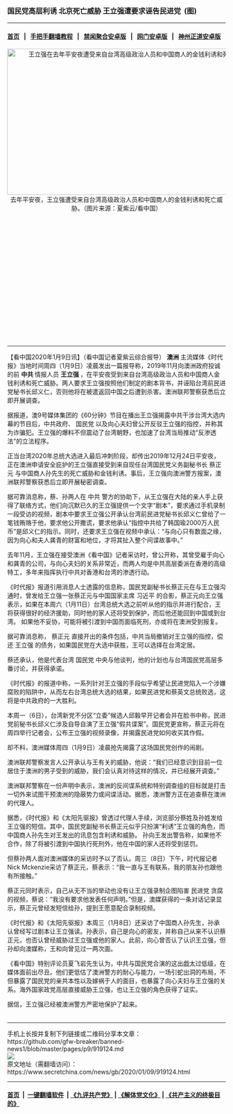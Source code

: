 ### 国民党高层利诱 北京死亡威胁 王立强遭要求诬告民进党 &nbsp;(图)
------------------------

#### [首页](https://github.com/gfw-breaker/banned-news1/blob/master/README.md) &nbsp;&nbsp;|&nbsp;&nbsp; [手把手翻墙教程](https://github.com/gfw-breaker/guides/wiki) &nbsp;&nbsp;|&nbsp;&nbsp; [禁闻聚合安卓版](https://github.com/gfw-breaker/bn-android) &nbsp;&nbsp;|&nbsp;&nbsp; [网门安卓版](https://github.com/oGate2/oGate) &nbsp;&nbsp;|&nbsp;&nbsp; [神州正道安卓版](https://github.com/SzzdOgate/update) 



<div class="article_right" style="fone-color:#000">
 <p style="text-align:center">
  <img alt="王立强在去年平安夜遭受来自台湾高级政治人员和中国商人的金钱利诱和死亡威胁。" src="https://img2.secretchina.com/pic/2019/11-27/p2570903a777771886-ss.jpg" style="height:337px; width:600px"/>
  <br>
   去年平安夜，王立强遭受来自台湾高级政治人员和中国商人的金钱利诱和死亡威胁。（图片来源：夏紫云/看中国）
   <span id="hideid" name="hideid" style="color:red;display:none;">
    <span href="https://www.secretchina.com">
    </span>
   </span>
  </br>
 </p>
 <div id="txt-mid1-t21-2017">
  <ins class="adsbygoogle" data-ad-client="ca-pub-1276641434651360" data-ad-slot="2451032099" style="display:inline-block;width:336px;height:280px">
  </ins>
  

---


  </div>
 </div>
 <p>
  【看中国2020年1月9日讯】（看中国记者夏紫云综合报导）
  <strong>
   澳洲
  </strong>
  主流媒体《时代报》当地时间周四（1月9日）凌晨发出一篇报导称，2019年11月向澳洲政府投诚的前
  <strong>
   中共
  </strong>
  情报人员
  <strong>
   <span href="https://www.secretchina.com/news/gb/tag/王立强" target="_blank">
    王立强
   </span>
  </strong>
  ，在平安夜受到来自台湾高级政治人员和中国商人金钱利诱和死亡威胁。两人要求王立强按照他们制定的剧本背书，并诬陷台湾前民进党秘书长邱义仁，否则他将在被遣返回中国之后遭到杀害。澳洲联邦警察获悉后立即开展调查。
  <span id="hideid" name="hideid" style="color:red;display:none;">
   <span href="https://www.secretchina.com">
   </span>
  </span>
 </p>
 <p>
  据报道，澳9号媒体集团的《60分钟》节目在播出王立强揭露中共干涉台湾大选内幕的节目后，中共政府、
  <span href="https://www.secretchina.com/news/gb/tag/国民党" target="_blank">
   国民党
  </span>
  以及向心夫妇曾公开反驳王立强的指控，并称其为诈骗犯。王立强的爆料不但震动了台湾朝野，也加速了台湾当局推动“反渗透法”的立法程序。
 </p>
 <p>
  正当台湾2020年总统大选进入最后冲刺阶段，却传出2019年12月24日平安夜，正在澳洲申请安全庇护的王立强直接受到来自现任台湾国民党义务副秘书长
  <span href="https://www.secretchina.com/news/gb/tag/蔡正元" target="_blank">
   蔡正元
  </span>
  与中国商人孙先生的死亡威胁和金钱利诱。事后，王立强向澳洲警方报案，澳洲联邦警察获悉后立即开展秘密调查。
 </p>
 <p>
  据可靠消息称，蔡、孙两人在
  <span href="https://www.secretchina.com/news/gb/tag/中共" target="_blank">
   中共
  </span>
  警方的协助下，从王立强在大陆的亲人手上获得了联络方式，他们向沉默已久的王立强提供一个文字“剧本”，要求通过手机录制一段受访的视频，剧本中要求王立强公开承认台湾前民进党秘书长邱义仁曾给了一笔钱贿赂于他，要求他公开撒谎，要求他承认“指控中共给了韩国瑜2000万人民币”是邱义仁的指示。同时，还要求王立强在视频中承认：“与向心只有数面之缘，因为向心和夫人龚青的财富和地位，才将其扯入整个间谍故事中。”
 </p>
 <p>
  去年11月，王立强在接受澳洲《看中国》记者采访时，曾公开称，其曾受雇于向心和龚青的公司，与向心夫妇的关系非常近，而两人均是中共高层委派在香港的高级特工，多年来指挥执行中共对香港和台湾的渗透行动。
 </p>
 <p>
  《时代报》报道引用消息人士透露的信息称，国民党副秘书长蔡正元在与王立强沟通时，曾发给王立强一张蔡正元与中国国家主席
  <span href="https://www.secretchina.com/news/gb/tag/习近平" target="_blank">
   习近平
  </span>
  的合影，蔡正元向王立强表示，如果在本周六（1月11日）台湾总统大选之前听从他的指示并进行配合，王将获得很好的经济援助，同时他的家人还将受到保护，而后他还能回到中国或到台湾。 如果他不妥协，可能将被引渡到中国而面临死刑，亦或将在澳洲受到报复。
 </p>
 <p>
  据可靠消息称，
  <span href="https://zh.wikipedia.org/zh/%E8%94%A1%E6%AD%A3%E5%85%83" target="_blank">
   蔡正元
  </span>
  直接开出的条件包括，中共当局撤销对王立强的指控，偿还
  <span href="https://zh.wikipedia.org/wiki/%E7%8E%8B%E7%AB%8B%E5%BC%B7%E4%BA%8B%E4%BB%B6" target="_blank">
   王立强
  </span>
  的债务，如果国民党在大选中获胜，王可以选择在台湾定居。
 </p>
 <p>
  蔡还承认，他是代表台湾
  <span href="https://zh.wikipedia.org/wiki/%E4%B8%AD%E5%9C%8B%E5%9C%8B%E6%B0%91%E9%BB%A8" target="_blank">
   国民党
  </span>
  中央与他谈判，他的计划也与台湾国民党高层多番讨论，并获得承诺。
 </p>
 <p>
  《时代报》的报道中称，一系列针对王立强的手段似乎希望让民进党陷入一个涉嫌腐败的陷阱中，从而左右台湾总统大选的结果，如果民进党和蔡英文总统败选，这将是中共政府的一大胜利。
 </p>
 <p>
  本周一（6日），台湾新党不分区“立委”候选人邱毅早开记者会并在脸书中称，民进党前秘书长邱义仁涉及自导自演了王立强“假共谍案”。国民党更宣称，蔡正元将在周四举行记者会，公布王立强的视频录像，并揭露民进党如何收买其作假。
 </p>
 <p>
  却不料，澳洲媒体周四（1月9日）凌晨抢先揭露了这场国民党创作的闹剧。
 </p>
 <p>
  澳洲联邦警察发言人公开承认与王有关的威胁，他说：“我们已经意识到目前一位居住于澳洲的男子受到的威胁，我们会认真对待这样的情况，并已经展开调查。”
 </p>
 <p>
  澳洲联邦警察在一份声明中表示，澳洲的反间谍系统和特别调查组的目标就是打击一切外来试图干预澳洲的隐蔽势力或间谍活动。据悉，澳洲警方正在追查蔡在澳洲的代理人。
 </p>
 <p>
  据悉，《时代报》和《太阳先驱报》曾透过代理人手续，浏览部分蔡姓及孙姓发给王立强的短信。其中，国民党副秘书长蔡正元似乎只扮演“利诱”王立强的角色，而中国商人孙先生对王发出的讯息包含利诱和威胁。 孙向王发出警告称，如果他不合作，除了将被引渡到中国执行死刑外，他在中国的家人还将受到惩罚。
 </p>
 <p>
  但蔡孙两人面对澳洲媒体的采访时予以了否认。周三（8日）下午，时代报记者Nick Mckenzie采访了蔡正元，蔡表示：“我一直与王有联系，我的朋友孙也跟他有所接触。”
 </p>
 <p>
  蔡正元同时表示，自己从无不当的举动也没有让王立强录制企图陷害
  <span href="https://zh.wikipedia.org/wiki/%E6%B0%91%E4%B8%BB%E9%80%B2%E6%AD%A5%E9%BB%A8" target="_blank">
   民进党
  </span>
  贪腐的视频，蔡说：“我没有要求他发表任何声明。”但是，澳媒获得的一条对话记录显示，蔡正元曾经发短信给孙，提到王愿意配合录制视频。
 </p>
 <p>
  《时代报》和《太阳先驱报》本周三（1月8日）还采访了中国商人孙先生，孙承认曾经写过剧本让王立强读。孙表示，自己是向心的密友，并称自己从来不认识蔡正元，也否认曾经威胁过王立强或他的家人。此前，向心曾否认了认识王立强，但孙却向澳媒称，王和向曾见过一两次面。
 </p>
 <p>
  《看中国》特别评论员夏飞岩先生认为，中共与国民党合演的这出戯太过低级，在媒体面前出尽丑。他们更低估了澳洲警方的耐心与能力，一场引蛇出洞的布局，不但暴露了国民党的亲共本性以及嫁祸于人的面目，也暴露了向心夫妇与王立强的关系。海外国家政党高层直接威胁王立强，也让王立强的角色获得了证实。
 </p>
 <p>
  据信，王立强已经被澳洲警方严密地保护了起来。
  <center>
   <div>
    <div id="txt-mid2-t22-2017" style="display: block;  max-height: 351px;  overflow: hidden;">
     <div id="SC-21xxx">
     </div>
     <ins class="adsbygoogle" data-ad-client="ca-pub-1276641434651360" data-ad-format="auto" data-ad-slot="4301710469" data-full-width-responsive="true" style="display:block">
     </ins>
    </div>
   </div>
  </center>
  <div style="padding-top:5px;">
  </div>
 </p>
</div>

<hr/>
手机上长按并复制下列链接或二维码分享本文章：<br/>
https://github.com/gfw-breaker/banned-news1/blob/master/pages/p9/919124.md <br/>
<a href='https://github.com/gfw-breaker/banned-news1/blob/master/pages/p9/919124.md'><img src='https://github.com/gfw-breaker/banned-news1/blob/master/pages/p9/919124.md.png'/></a> <br/>
原文地址（需翻墙访问）：https://www.secretchina.com/news/gb/2020/01/09/919124.html


------------------------
#### [首页](https://github.com/gfw-breaker/banned-news1/blob/master/README.md) &nbsp;|&nbsp; [一键翻墙软件](https://github.com/gfw-breaker/nogfw/blob/master/README.md) &nbsp;| [《九评共产党》](https://github.com/gfw-breaker/9ping.md/blob/master/README.md#九评之一评共产党是什么) | [《解体党文化》](https://github.com/gfw-breaker/jtdwh.md/blob/master/README.md) | [《共产主义的终极目的》](https://github.com/gfw-breaker/gczydzjmd.md/blob/master/README.md)


<img src='http://gfw-breaker.win/banned-news/pages/p9/919124.md' width='0px' height='0px'/>